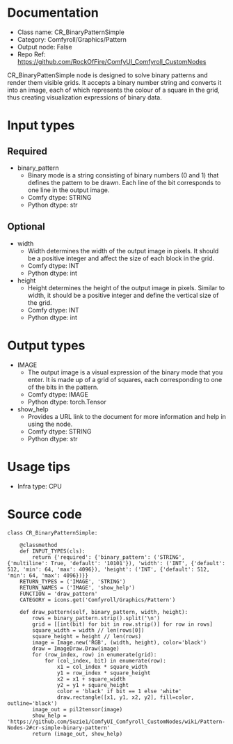 # Documentation
- Class name: CR_BinaryPatternSimple
- Category: Comfyroll/Graphics/Pattern
- Output node: False
- Repo Ref: https://github.com/RockOfFire/ComfyUI_Comfyroll_CustomNodes

CR_BinaryPattenSimple node is designed to solve binary patterns and render them visible grids. It accepts a binary number string and converts it into an image, each of which represents the colour of a square in the grid, thus creating visualization expressions of binary data.

# Input types
## Required
- binary_pattern
    - Binary mode is a string consisting of binary numbers (0 and 1) that defines the pattern to be drawn. Each line of the bit corresponds to one line in the output image.
    - Comfy dtype: STRING
    - Python dtype: str
## Optional
- width
    - Width determines the width of the output image in pixels. It should be a positive integer and affect the size of each block in the grid.
    - Comfy dtype: INT
    - Python dtype: int
- height
    - Height determines the height of the output image in pixels. Similar to width, it should be a positive integer and define the vertical size of the grid.
    - Comfy dtype: INT
    - Python dtype: int

# Output types
- IMAGE
    - The output image is a visual expression of the binary mode that you enter. It is made up of a grid of squares, each corresponding to one of the bits in the pattern.
    - Comfy dtype: IMAGE
    - Python dtype: torch.Tensor
- show_help
    - Provides a URL link to the document for more information and help in using the node.
    - Comfy dtype: STRING
    - Python dtype: str

# Usage tips
- Infra type: CPU

# Source code
```
class CR_BinaryPatternSimple:

    @classmethod
    def INPUT_TYPES(cls):
        return {'required': {'binary_pattern': ('STRING', {'multiline': True, 'default': '10101'}), 'width': ('INT', {'default': 512, 'min': 64, 'max': 4096}), 'height': ('INT', {'default': 512, 'min': 64, 'max': 4096})}}
    RETURN_TYPES = ('IMAGE', 'STRING')
    RETURN_NAMES = ('IMAGE', 'show_help')
    FUNCTION = 'draw_pattern'
    CATEGORY = icons.get('Comfyroll/Graphics/Pattern')

    def draw_pattern(self, binary_pattern, width, height):
        rows = binary_pattern.strip().split('\n')
        grid = [[int(bit) for bit in row.strip()] for row in rows]
        square_width = width // len(rows[0])
        square_height = height // len(rows)
        image = Image.new('RGB', (width, height), color='black')
        draw = ImageDraw.Draw(image)
        for (row_index, row) in enumerate(grid):
            for (col_index, bit) in enumerate(row):
                x1 = col_index * square_width
                y1 = row_index * square_height
                x2 = x1 + square_width
                y2 = y1 + square_height
                color = 'black' if bit == 1 else 'white'
                draw.rectangle([x1, y1, x2, y2], fill=color, outline='black')
        image_out = pil2tensor(image)
        show_help = 'https://github.com/Suzie1/ComfyUI_Comfyroll_CustomNodes/wiki/Pattern-Nodes-2#cr-simple-binary-pattern'
        return (image_out, show_help)
```